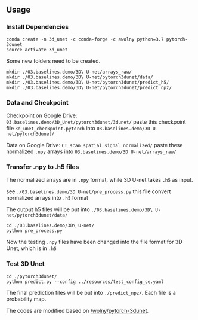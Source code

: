 ## Usage

### Install Dependencies

```
conda create -n 3d_unet -c conda-forge -c awolny python=3.7 pytorch-3dunet
source activate 3d_unet

```

Some new folders need to be created.

```
mkdir ./03.baselines.demo/3D\ U-net/arrays_raw/
mkdir ./03.baselines.demo/3D\ U-net/pytorch3dunet/data/
mkdir ./03.baselines.demo/3D\ U-net/pytorch3dunet/predict_h5/
mkdir ./03.baselines.demo/3D\ U-net/pytorch3dunet/predict_npz/
```

### Data and Checkpoint

Checkpoint on Google Drive: `03.baselines.demo/3D_Unet/pytorch3dunet/3dunet/` paste this checkpoint file `3d_unet_checkpoint.pytorch` into `03.baselines.demo/3D U-net/pytorch3dunet/`

Data on Google Drive: `CT_scan_spatial_signal_normalized/` paste these normalized `.npy` arrays into `03.baselines.demo/3D U-net/arrays_raw/`

### Transfer .npy to .h5 files



The normalized arrays are in `.npy` format, while 3D U-net takes `.h5` as input. 

see `./03.baselines.demo/3D U-net/pre_process.py` this file convert normalized arrays into `.h5` format

The output h5 files will be put into `./03.baselines.demo/3D\ U-net/pytorch3dunet/data/`

```
cd ./03.baselines.demo/3D\ U-net/
python pre_process.py
```
Now the testing `.npy` files have been changed into the file format for 3D Unet, which is in `.h5`

### Test 3D Unet


```
cd ./pytorch3dunet/
python predict.py --config ../resources/test_config_ce.yaml
```

The final prediction files will be put into `./predict_npz/`. Each file is a probability map.



The codes are modified based on [/wolny/pytorch-3dunet](https://github.com/wolny/pytorch-3dunet).
